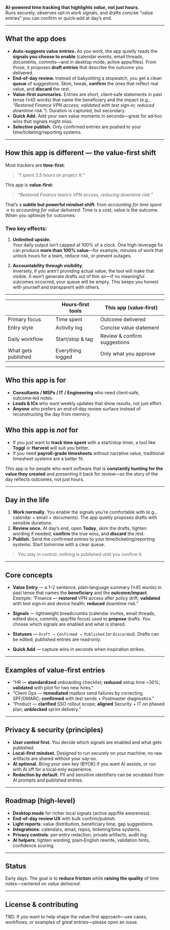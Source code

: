 **AI‑powered time tracking that highlights *value*, not just hours.**  
Runs securely, observes opt‑in work signals, and drafts concise “value entries” you can confirm or quick‑add at day’s end.

---

## What the app does

- **Auto‑suggests value entries.** As you work, the app quietly reads the **signals you choose to enable** (calendar events, email threads, documents, commits—and in desktop mode, active apps/files). From those, it proposes **draft entries** that describe the *outcome* you delivered.
- **End‑of‑day review.** Instead of babysitting a stopwatch, you get a clean **queue** of suggestions. Skim, tweak, **confirm** the ones that reflect real value, and **discard** the rest.
- **Value‑first summaries.** Entries are short, client‑safe statements in past tense (≤45 words) that name the beneficiary and the impact (e.g., *“Restored Finance VPN access; validated with test sign‑in; reduced downtime risk.”*). Duration is captured, but secondary.
- **Quick Add.** Add your own value moments in seconds—great for ad‑hoc wins that signals might miss.
- **Selective publish.** Only confirmed entries are pushed to your time/ticketing/reporting systems.

---

## How this app is different — the value‑first shift

Most trackers are **time‑first**:  
> *“I spent 3.5 hours on project X.”*

This app is **value‑first**:  
> *“Restored Finance team’s VPN access, reducing downtime risk.”*

That’s a **subtle but powerful mindset shift**: from *accounting for time spent* → to *accounting for value delivered*. Time is a cost; value is the outcome. When you optimize for outcomes:

### Two key effects:

1. **Unlimited upside.**  
   Your daily output isn’t capped at 100% of a clock. One high-leverage fix can produce **more than 100% value**—for example, minutes of work that unlock hours for a team, reduce risk, or prevent outages.  

2. **Accountability through visibility.**  
   Inversely, if you aren’t providing actual value, the tool will make that visible. It won’t generate drafts out of thin air—if no meaningful outcomes occurred, your queue will be empty. This keeps you honest with yourself and transparent with others.  

---

|                        | Hours‑first tools | **This app (value‑first)** |
|------------------------|-------------------|----------------------------|
| Primary focus          | Time spent        | Outcome delivered          |
| Entry style            | Activity log      | Concise value statement    |
| Daily workflow         | Start/stop & tag  | Review & confirm suggestions |
| What gets published    | Everything logged | Only what you approve      |

---

## Who this app is for

- **Consultants / MSPs / IT / Engineering** who need client‑safe, outcome‑led notes.  
- **Leads & ICs** who want weekly updates that show results, not just effort.  
- **Anyone** who prefers an end‑of‑day review surface instead of reconstructing the day from memory.

## Who this app is *not* for

- If you just want to **track time spent** with a start/stop timer, a tool like **Toggl** or **Harvest** will suit you better.  
- If you need **payroll‑grade timesheets** without narrative value, traditional timesheet systems are a better fit.

This app is for people who want software that is **constantly hunting for the value they created** and presenting it back for review—so the story of the day reflects outcomes, not just hours.

---

## Day in the life

1. **Work normally.** You enable the signals you’re comfortable with (e.g., calendar + email + documents). The app quietly proposes drafts with sensible durations.  
2. **Review once.** At day’s end, open **Today**, skim the drafts, tighten wording if needed, **confirm** the true wins, and **discard** the rest.  
3. **Publish.** Send the confirmed entries to your time/ticketing/reporting systems. Start tomorrow with a clear queue.

> You stay in control: nothing is published until you confirm it.

---

## Core concepts

- **Value Entry** — a 1–2 sentence, plain‑language summary (≤45 words) in past tense that names the **beneficiary** and the **outcome/impact**.  
  *Example:* “Finance — **restored** VPN access after policy drift; **validated** with test sign‑in and device health; **reduced** downtime risk.”

- **Signals** — lightweight breadcrumbs (calendar invites, email threads, edited docs, commits, app/file focus) used to **propose** drafts. You choose which signals are enabled and what is shared.

- **Statuses** — `Draft → Confirmed → Published` (or `Discarded`). Drafts can be edited; published entries are read‑only.

- **Quick Add** — capture wins in seconds when inspiration strikes.

---

## Examples of value‑first entries

- “HR — **standardized** onboarding checklist; **reduced** setup time ~30%; **validated** with pilot for two new hires.”  
- “Client Ops — **remediated** mailbox send failures by correcting SPF/DMARC; **confirmed** with test sends + Postmaster diagnostics.”  
- “Product — **clarified** SSO rollout scope; **aligned** Security + IT on phased plan; **unblocked** sprint delivery.”

---

## Privacy & security (principles)

- **User control first.** You decide which signals are enabled and what gets published.  
- **Local‑first mindset.** Designed to run securely on your machine; no raw artifacts are shared without your say‑so.  
- **AI optional.** Bring your own key (BYOK) if you want AI assists, or run with AI off for a local‑only experience.  
- **Redaction by default.** PII and sensitive identifiers can be scrubbed from AI prompts and published entries.

---

## Roadmap (high‑level)

- **Desktop mode** for richer local signals (active app/file awareness).  
- **End‑of‑day review UX** with bulk confirm/publish.  
- **Light reports**: value distribution, beneficiary time, gap suggestions.  
- **Integrations**: calendars, email, repos, ticketing/time systems.  
- **Privacy controls**: per‑entry redaction, private artifacts, audit log.  
- **AI helpers**: tighten wording, plain‑English rewrite, validation hints, confidence scoring.

---

## Status

Early days. The goal is to **reduce friction** while **raising the quality** of time notes—centered on *value delivered*.

---

## License & contributing

TBD. If you want to help shape the value‑first approach—use cases, workflows, or examples of great entries—please open an issue.
